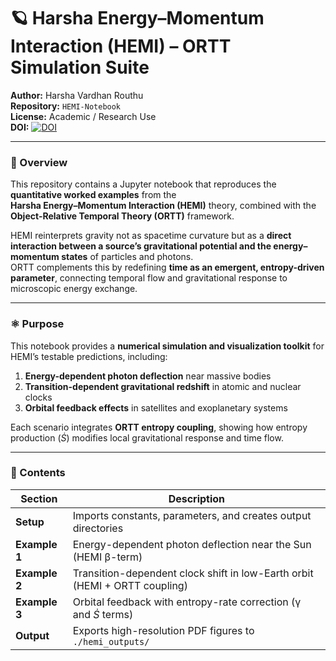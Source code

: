 # 🪐 Harsha Energy–Momentum Interaction (HEMI) – ORTT Simulation Suite

**Author:** Harsha Vardhan Routhu  
**Repository:** `HEMI-Notebook`  
**License:** Academic / Research Use  
**DOI:** [![DOI](https://zenodo.org/badge/1069829881.svg)](https://doi.org/10.5281/zenodo.17267306)

---

### 🧭 Overview

This repository contains a Jupyter notebook that reproduces the **quantitative worked examples** from the  
**Harsha Energy–Momentum Interaction (HEMI)** theory, combined with the  
**Object-Relative Temporal Theory (ORTT)** framework.

HEMI reinterprets gravity not as spacetime curvature but as a **direct interaction between a source’s gravitational potential and the energy–momentum states** of particles and photons.  
ORTT complements this by redefining **time as an emergent, entropy-driven parameter**, connecting temporal flow and gravitational response to microscopic energy exchange.

---

### ⚛️ Purpose

This notebook provides a **numerical simulation and visualization toolkit** for HEMI’s testable predictions, including:

1. **Energy-dependent photon deflection** near massive bodies  
2. **Transition-dependent gravitational redshift** in atomic and nuclear clocks  
3. **Orbital feedback effects** in satellites and exoplanetary systems  

Each scenario integrates **ORTT entropy coupling**, showing how entropy production ($\dot{S}$) modifies local gravitational response and time flow.

---

### 🧩 Contents

| Section | Description |
|----------|-------------|
| **Setup** | Imports constants, parameters, and creates output directories |
| **Example 1** | Energy-dependent photon deflection near the Sun (HEMI β-term) |
| **Example 2** | Transition-dependent clock shift in low-Earth orbit (HEMI + ORTT coupling) |
| **Example 3** | Orbital feedback with entropy-rate correction (γ and $\dot{S}$ terms) |
| **Output** | Exports high-resolution PDF figures to `./hemi_outputs/` |

